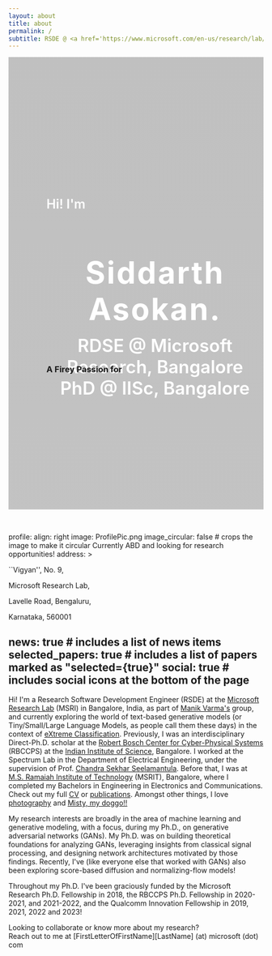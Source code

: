 ```yaml
---
layout: about
title: about
permalink: /
subtitle: RSDE @ <a href='https://www.microsoft.com/en-us/research/lab/microsoft-research-india'>MSRI</a>, Bangalore | Ph.D. @ <a href='https://cps.iisc.ac.in'>RBCCPS</a>, <a href='https://iisc.ac.in'>IISc</a>, Bangalore.
---
```


<script src="/assets/js/typewriter.js"></script>
<div class="hero" id="home">
    <div class="container-fluid">
        <div class="row align-items-center">
            <div class="hero-content">
                <div class="hero-text">
                  <p>Hi! I'm</p>
                  <h1>Siddarth Asokan. </h1>
                  <h2>
                    RDSE @ Microsoft Research, Bangalore <br>
                    PhD @ IISc, Bangalore
                  </h2>
                  <h3> A Firey Passion for 
                    <a href="" class="typewrite" data-period="2000" data-type='[ "Signal Processing.", "Generative Modeling.", "Machine Learning "]'>
                      <span class="wrap"></span>
                    </a>
                  </h3>
                </div>
            </div>
        </div>
    </div>
</div>

<style>


.hero {
    position: relative;
    width: 100%;
    margin-bottom: 45px;
    padding: 250px 0 250px 0;
    overflow: hidden;
    background: linear-gradient(rgba(10,10,10, .25), rgba(20,20,20, .25)), url(../assets/img/BannerPic3.jpg);
    background-position: center;
    background-repeat: no-repeat;
    background-size: cover;
}

.hero .container-fluid {
    padding: 0;
}

.hero .hero-image {
    position: relative;
    text-align: right;
    padding-right: 0px;
}

.hero .hero-image img {
    max-width: 100%;
    max-height: 500%;
}

.hero .hero-content {
    position: relative;
    padding-left: 75px;
    display: flex;
    align-items: flex-start;
    justify-content: center;
    flex-direction: column;
}

.hero .hero-text p {
    color: #ffffff;
    font-size: 25px;
    font-weight: 600;
    margin-bottom: 15px;
}

.hero .hero-text h1 {
    color: #ffffff;
    text-align: center;
    font-size: 60px;
    font-weight: 700;
    letter-spacing: 3px;
    margin-bottom: 15px;
}

.hero .hero-text h2 {
    display: inline-block;
    text-align: center;
    margin: 0;
    height: 35px;
    color: #ffffff;
    font-size: 35px;
    font-weight: 600;
}

.hero .hero-text .typed-text {
    display: none;
}

.hero .hero-text .typed-cursor {
    font-size: 35px;
    font-weight: 300;
    color: #ffffff;
}

.hero .hero-btn .btn {
    margin-top: 35px;
    color: #6723ef;
    background: #ffffff;
    box-shadow: inset 0 0 0 50px #ffffff;
}

.hero .hero-btn .btn:hover {
    color: #ffffff;
    background: transparent;
    box-shadow: inset 0 0 0 0 #ffffff;
    border-color: #ffffff;
}

.hero .hero-btn .btn:first-child {
    margin-right: 10px;
}

.hero .typewriter h3 {
  overflow: hidden; /* Ensures the content is not revealed until the animation */
  border-right: .15em solid orange; /* The typwriter cursor */
  white-space: nowrap; /* Keeps the content on a single line */
  margin: 0 auto; /* Gives that scrolling effect as the typing happens */
  letter-spacing: .15em; /* Adjust as needed */
  animation: 
    typing 3.5s steps(40, end),
    blink-caret .75s step-end infinite;
}
</style>

profile:
  align: right
  image: ProfilePic.png
  image_circular: false # crops the image to make it circular  Currently ABD and looking for research opportunities!
  address: >
    <p>``Vigyan'', No. 9,</p>
    <p>Microsoft Research Lab,</p>
    <p>Lavelle Road, Bengaluru,</p>
    <p>Karnataka, 560001</p>

news: true # includes a list of news items
selected_papers: true # includes a list of papers marked as "selected={true}"
social: true # includes social icons at the bottom of the page
---

<!---_I'm currently All but defense, and looking for opportunities in generative modeling in Academia/Industry!!_ --->

Hi! I'm a Research Software Development Engineer (RSDE) at the <a href='https://www.microsoft.com/en-us/research/lab/microsoft-research-india'>Microsoft Research Lab</a> (MSRI) in Bangalore, India, as part of [Manik Varma's](http://manikvarma.org/) group, and currently exploring the world of text-based generative models (or Tiny/Small/Large Language Models, as people call them these days) in the context of [eXtreme Classification](http://manikvarma.org/downloads/XC/XMLRepository.html). Previously, I was an interdisciplinary Direct-Ph.D. scholar at the [Robert Bosch Center for Cyber-Physical Systems](https://cps.iisc.ac.in) (RBCCPS) at the [Indian Institute of Science](http://iisc.ac.in), Bangalore. I worked at the Spectrum Lab in the Department of Electrical Engineering, under the supervision of Prof. [Chandra Sekhar Seelamantula](https://sites.google.com/site/chandrasekharseelamantula). Before that, I was at [M.S. Ramaiah Institute of Technology](http://msrit.edu) (MSRIT), Bangalore, where I completed my Bachelors in Engineering in Electronics and Communications. Check out my full [CV](/cv/) or [publications](/publications/). Amongst other things, I love [photography](/photography/) and [Misty, my doggo!!](/doggo/)

My research interests are broadly in the area of machine learning and generative modeling, with a focus, during my Ph.D., on generative adversarial networks (GANs). My Ph.D. was on building theoretical foundations for analyzing GANs, leveraging insights from classical signal processing, and designing network architectures motivated by those findings. Recently, I've (like everyone else that worked with GANs) also been exploring score-based diffusion and normalizing-flow models!

Throughout my Ph.D. I've been graciously funded by the Microsoft Research Ph.D. Fellowship in 2018, the RBCCPS Ph.D. Fellowship in 2020-2021, and 2021-2022, and the Qualcomm Innovation Fellowship in 2019, 2021, 2022 and 2023!

Looking to collaborate or know more about my research? <br>
Reach out to me at [FirstLetterOfFirstName][LastName] (at) microsoft (dot) com

<!---
Write your biography here. Tell the world about yourself. Link to your favorite [subreddit](http://reddit.com). You can put a picture in, too. The code is already in, just name your picture `prof_pic.jpg` and put it in the `img/` folder.

Put your address / P.O. box / other info right below your picture. You can also disable any these elements by editing `profile` property of the YAML header of your `_pages/about.md`. Edit `_bibliography/papers.bib` and Jekyll will render your [publications page](publications/) automatically.

Link to your social media connections, too. This theme is set up to use [Font Awesome icons](http://fortawesome.github.io/Font-Awesome/) and [Academicons](https://jpswalsh.github.io/academicons/), like the ones below. Add your Facebook, Twitter, LinkedIn, Google Scholar, or just disable all of them.
-->
